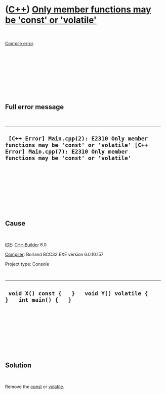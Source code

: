 



 

 

 

 

 

([C++](Cpp.md)) [Only member functions may be 'const' or 'volatile'](CppCompileErrorOnlyMemberFunctionsMayBeConstOrVolatile.md)
=================================================================================================================================

 

[Compile error](CppCompileError.md).

 

 

 

 

 

Full error message
------------------

 

  ------------------------------------------------------------------------------------------------------------------------------------------------------------------------
  ` [C++ Error] Main.cpp(2): E2310 Only member functions may be 'const' or 'volatile' [C++ Error] Main.cpp(7): E2310 Only member functions may be 'const' or 'volatile'`
  ------------------------------------------------------------------------------------------------------------------------------------------------------------------------

 

 

 

 

 

Cause
-----

 

[IDE](CppIde.md): [C++ Builder](CppBuilder.md) 6.0

[Compiler](CppCompiler.md): Borland BCC32.EXE version 6.0.10.157

Project type: Console

 

  ----------------------------------------------------------------------
  ` void X() const {   }   void Y() volatile {   }   int main() {   }`
  ----------------------------------------------------------------------

 

 

 

 

 

Solution
--------

 

Remove the [const](CppConst.md) or [volatile](CppVolatile.md).

 

 

 

 

 





 



